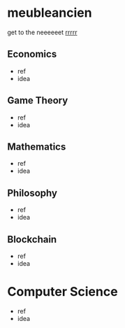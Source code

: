# meubleancien
get to the neeeeeet
[rrrrr](https://github.com/meubleancien)


## Economics
* ref
* idea

## Game Theory
* ref
* idea

## Mathematics
* ref
* idea

## Philosophy
* ref
* idea

## Blockchain 
* ref
* idea

# Computer Science
* ref
* idea



